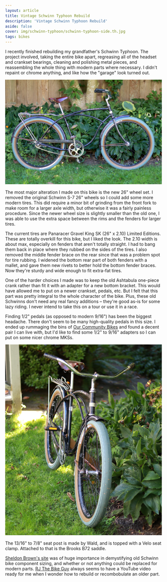 ```yaml
---
layout: article
title: Vintage Schwinn Typhoon Rebuild
description: 'Vintage Schwinn Typhoon Rebuild'
aside: false
cover: img/schwinn-typhoon/schwinn-typhoon-side.th.jpg
tags: bikes
---
```


I recently finished rebuilding my grandfather's Schwinn Typhoon. The project involved, taking the entire bike apart, regreasing all of the headset and crankset bearings, cleaning and polishing metal pieces, and reassembling the whole thing with modern parts where necessary. I didn't repaint or chrome anything, and like how the "garage" look turned out.

!["Vintange Schwinn Typhoon drive side"](../img/schwinn-typhoon/schwinn-typhoon-side.JPG)

The most major alteration I made on this bike is the new 26" wheel set. I removed the original Schwinn S-7 26" wheels so I could add some more modern tires. This did require a minor bit of grinding from the front fork to make room for a larger axle width, but otherwise it was a fairly painless procedure. Since the newer wheel size is slightly smaller than the old one, I was able to use the extra space between the rims and the fenders for larger tires.

The current tires are Panaracer Gravel King SK (26" x 2.10) Limited Editions. These are totally overkill for this bike, but I liked the look. The 2.10 width is about max, especially on fenders that aren't totally straight. I had to bang them back in place where they rubbed on the sides of the tires. I also removed the middle fender brace on the rear since that was a problem spot for tire rubbing. I widened the bottom rear part of both fenders with a mallet, and gave them new rivets to better hold the bottom fender braces. Now they're sturdy and wide enough to fit extra-fat tires.

One of the harder choices I made was to keep the old Ashtabula one-piece crank rather than fit it with an adapter for a new bottom bracket. This would have allowed me to put on a newer crankset, pedals, etc. But I felt that this part was pretty integral to the whole character of the bike. Plus, these old Schwinns don't need any real fancy additions – they're good as-is for some lazy riding. I never intend to take this on a tour or use it in a race.

Finding 1/2" pedals (as opposed to modern 9/16") has been the biggest headache. There don't seem to be many high-quality pedals in this size. I ended up rummaging the bins of [Our Community Bikes](http://pedalpower.org/) and found a decent pair I can live with, but I'd like to find some 1/2" to 9/16" adapters so I can put on some nicer chrome MKSs.

!["Vintange Schwinn Typhoon front"](../img/schwinn-typhoon/schwinn-typhoon-front.JPG)

The 13/16" to 7/8" seat post is made by Wald, and is topped with a Velo seat clamp. Attached to that is the Brooks B72 saddle.

[Sheldon Brown's site](https://www.sheldonbrown.com/harris/opc.html) was of huge importance in demystifying old Schwinn bike component sizing, and whether or not anything could be replaced for modern parts. [RJ The Bike Guy](https://www.youtube.com/channel/UCaAK2FaxQ2xiBbAUVZsvDYQ) always seems to have a YouTube video ready for me when I wonder how to rebuild or recombobulate an older part.
